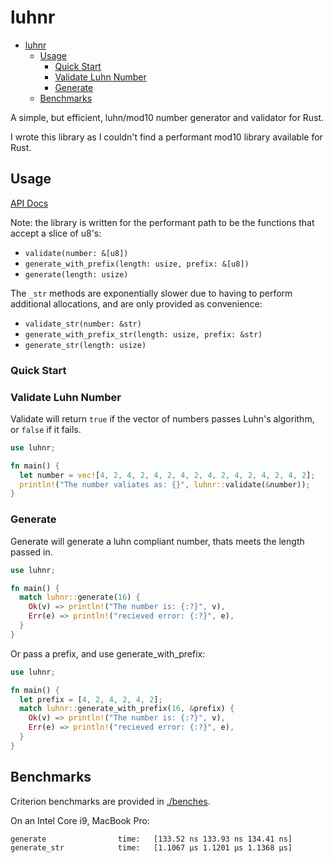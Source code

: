 # luhnr

- [luhnr](#luhnr)
  - [Usage](#usage)
    - [Quick Start](#quick-start)
    - [Validate Luhn Number](#validate-luhn-number)
    - [Generate](#generate)
  - [Benchmarks](#benchmarks)


A simple, but efficient, luhn/mod10 number generator and validator for Rust. 

I wrote this library as I couldn't find a performant mod10 library available for Rust.

## Usage

[API Docs](https://docs.rs/luhnr/0.3.4/luhnr/)

Note: the library is written for the performant path to be the functions that accept a slice of u8's:

- `validate(number: &[u8])`
- `generate_with_prefix(length: usize, prefix: &[u8])`
- `generate(length: usize)`

The `_str` methods are exponentially slower due to having to perform additional allocations, and are only provided as convenience:

- `validate_str(number: &str)`
- `generate_with_prefix_str(length: usize, prefix: &str)`
- `generate_str(length: usize)`

### Quick Start

### Validate Luhn Number

Validate will return `true` if the vector of numbers passes Luhn's algorithm, or `false` if it fails.

```Rust
use luhnr;

fn main() {
  let number = vec![4, 2, 4, 2, 4, 2, 4, 2, 4, 2, 4, 2, 4, 2, 4, 2];
  println!("The number valiates as: {}", luhnr::validate(&number));
}
```

### Generate

Generate will generate a luhn compliant number, thats meets the length passed in.

```Rust
use luhnr;

fn main() {
  match luhnr::generate(16) {
    Ok(v) => println!("The number is: {:?}", v),
    Err(e) => println!("recieved error: {:?}", e),
  }
}
```

Or pass a prefix, and use generate_with_prefix:

```Rust
use luhnr;

fn main() {
  let prefix = [4, 2, 4, 2, 4, 2];
  match luhnr::generate_with_prefix(16, &prefix) {
    Ok(v) => println!("The number is: {:?}", v),
    Err(e) => println!("recieved error: {:?}", e),
  }
}
```

## Benchmarks

Criterion benchmarks are provided in [./benches](benches/). 

On an Intel Core i9, MacBook Pro:

```
generate                time:   [133.52 ns 133.93 ns 134.41 ns]
generate_str            time:   [1.1067 µs 1.1201 µs 1.1368 µs]
```
